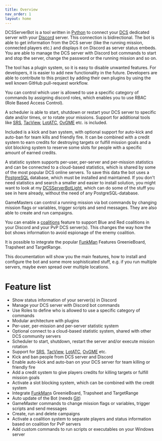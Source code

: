 ```yaml
---
title: Overview
nav_order: 1
layout: home
---
```


DCSServerBot is a tool written in [Python] to connect your [DCS] dedicated server with your [Discord] server.
This connection is bidirectional. The bot is able to get information from the DCS server (like the running mission, connected players etc.) and displays it on Discord as server status embeds.
You are able to manage the DCS server with Discord bot commands to start and stop the server, change the password or the running mission and so on.

The tool has a plugin system, so it is easy to disable unwanted features. For developers, it is easier to add new functionality in the future.
Developers are able to contribute to this project by adding their own plugins by using the well known GitHub pull-request workflow.

You can control which user is allowed to use a specific category of commands by assigning discord roles, which enables you to use RBAC (Role Based Access Control).

A scheduler is able to start, shutdown or restart your DCS server to specific date and/or times, or to rotate your missions.
Support for additional tools like [SRS], [TacView], [LotATC], [OvGME] etc. is included.

Included is a kick and ban system, with optional support for auto-kick and auto-ban for team kills and friendly fire.
It can be combined with a credit system to earn credits for destroying targets or fulfill mission goals and a slot blocking system to reserve some slots for people with a specific amount of earned credits.

A statistic system supports per-user, per-server and per-mission statistics and can be connected to a cloud-based statistics, which is shared by some of the most popular DCS online servers.
To save this data the bot uses a [PostgreSQL] database, which must be installed and maintained.
If you don't need statistics and search a smaller and easier to install solution, you might want to look at my [DCSServerBotLight], which can do some of the stuff you see in here already, without the need of any PostgreSQL-database.

GameMasters can control a running mission via bot commands by changing mission flags or variables, trigger scripts and send messages.
They are also able to create and run campaigns.

You can enable a [coalitions] feature to support Blue and Red coalitions in your Discord and your PvP DCS server(s).
This changes the way how the bot shows information to avoid espionage of the enemy coalition.

It is possible to integrate the popular [FunkMan] Features GreenieBoard, Trapsheet and TargetRange.

This documentation will show you the main features, how to install and configure the bot and some more sophisticated stuff, e.g. if you run multiple servers, maybe even spread over multiple locations.

# Feature list
- Show status information of your server(s) in Discord
- Manage your DCS server with Discord bot commands
- Use Roles to define who is allowed to use a specific category of commands
- Modular architecture with plugins
- Per-user, per-mission and per-server statistic system
- Optional connect to a cloud-based statistic system, shared with other DCS community servers
- Scheduler to start, shutdown, restart the server and/or execute mission rotation
- Support for [SRS], [TacView], [LotATC], [OvGME] etc.
- Kick and ban people from DCS server and Discord
- Enable auto-kick and auto-ban on your DCS server for team killing or friendly fire
- Add a credit system to give players credits for killing targets or fulfill mission goals
- Activate a slot blocking system, which can be combined with the credit system
- Integrate [FunkMan]s GreenieBoard, Trapsheet and TargetRange
- Auto update of the Bot (needs [Git])
- GameMaster commands to change mission flags or variables, trigger scripts and send messages
- Create, run and delete campaigns
- Activate a coalition system to separate players and status information based on coalition for PvP servers
- Add custom commands to run scripts or executables on your Windows server

[Python]: https://www.python.org/
[DCS]: https://www.digitalcombatsimulator.com
[Discord]: https://discord.com/
[PostgreSQL]: https://www.postgresql.org/
[DCSServerBotLight]: https://github.com/Special-K-s-Flightsim-Bots/DCSServerBotLight
[SRS]: http://dcssimpleradio.com/
[TacView]: https://www.tacview.net/
[LotATC]: https://www.lotatc.com/
[OvGME]: https://github.com/mguegan/ovgme
[FunkMan]: https://github.com/funkyfranky/FunkMan
[Git]: https://git-scm.com/download/win
[coalitions]: configuration/coalitions.md
